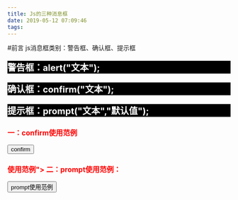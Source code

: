 ```yaml
---
title: Js的三种消息框
date: 2019-05-12 07:09:46
tags:
---
```

#前言
js消息框类别：警告框、确认框、提示框
<p style="font-size:20px;font-weight:bold;background-color:#000;color:white;">
警告框：alert("文本");</P>
<p style="font-size:20px;font-weight:bold;background-color:#000;color:white;">
确认框：confirm("文本");</P>
<p style="font-size:20px;font-weight:bold;background-color:#000;color:white;">
提示框：prompt("文本","默认值");</P>
<h3 style="color:red;font-size:16px;">
一：confirm使用范例
</h3>
<script type="text/javascript">

       function test(){

        var res = confirm("请选择");

             if(res == true){

               document.write("你点击了确定");

               }else{

     document.write("你点击了取消");

                 }

       }

</script>

<input type="button" onclick="test()" value="confirm">
<h3 style="color:red;font-size:16px;">
使用范例">
二：prompt使用范例：</h3>

<script type="text/javascript">

function test(){

  var name = prompt("名称","jack");

   if(name!=null && name!=""){

          document.write("hello" + name);

      }
    }

</script>

<input type="button" onclick="test()" value="prompt使用范例">
